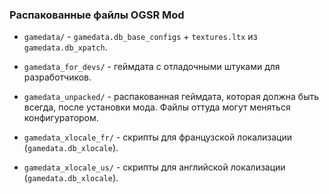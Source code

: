 ### Распакованные файлы OGSR Mod ###

* `gamedata/` - `gamedata.db_base_configs` + `textures.ltx` из `gamedata.db_xpatch`.

* `gamedata_for_devs/` - геймдата с отладочными штуками для разработчиков.

* `gamedata_unpacked/` - распакованная геймдата, которая должна быть всегда, после установки мода. Файлы оттуда могут меняться конфигуратором.

* `gamedata_xlocale_fr/` - скрипты для французской локализации (`gamedata.db_xlocale`).

* `gamedata_xlocale_us/` - скрипты для английской локализации (`gamedata.db_xlocale`).
